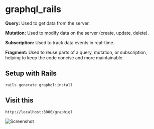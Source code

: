 # graphql_rails

**Query:** Used to get data from the server.

**Mutation:** Used to modify data on the server (create, update, delete).

**Subscription:** Used to track data events in real-time.

**Fragment:** Used to reuse parts of a query, mutation, or subscription, helping to keep the code concise and more maintainable.

## Setup with Rails
```
rails generate graphql:install
```

## Visit this
```
http://localhost:3000/graphiql
```
![Screenshot](https://github.com/user-attachments/assets/8f2776c6-9706-4032-96d7-b11674107581)
